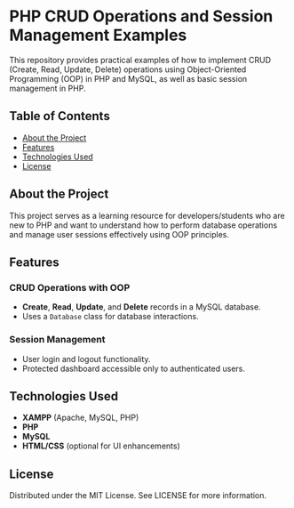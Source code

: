 # PHP CRUD Operations and Session Management Examples

This repository provides practical examples of how to implement CRUD (Create, Read, Update, Delete) operations using Object-Oriented Programming (OOP) in PHP and MySQL, as well as basic session management in PHP.

## Table of Contents

- [About the Project](#about-the-project)
- [Features](#features)
- [Technologies Used](#technologies-used)
- [License](#license)


## About the Project

This project serves as a learning resource for developers/students who are new to PHP and want to understand how to perform database operations and manage user sessions effectively using OOP principles.

## Features

### CRUD Operations with OOP

- **Create**, **Read**, **Update**, and **Delete** records in a MySQL database.
- Uses a `Database` class for database interactions.

### Session Management

- User login and logout functionality.
- Protected dashboard accessible only to authenticated users.

## Technologies Used

- **XAMPP** (Apache, MySQL, PHP)
- **PHP**
- **MySQL**
- **HTML/CSS** (optional for UI enhancements)

## License
Distributed under the MIT License. See LICENSE for more information.
